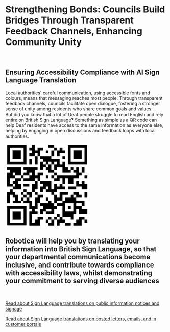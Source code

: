 
# Strengthening Bonds: Councils Build Bridges Through Transparent Feedback Channels, Enhancing Community Unity

![]()

## Ensuring Accessibility Compliance with AI Sign Language Translation

Local authorities' careful communication, using accessible fonts and colours, means that messaging reaches most people.  Through transparent feedback channels, councils facilitate open dialogue, fostering a stronger sense of unity among residents who share common goals and values.  
But did you know that a lot of Deaf people struggle to read English and rely entire on British Sign Language?
Something as simple as a QR code can help Deaf residents have access to the same information as everyone else, helping by engaging in open discussions and feedback loops with local authorities.

![QR Code](/posts/images/qr-contact.png)

## Robotica will help you by translating your information into British Sign Language, so that your departmental communications become inclusive, and contribute towards compliance with accessibility laws, whilst demonstrating your commitment to serving diverse audiences

<br/>

[Read about Sign Language translations on public information notices and signage](/solutions/gazette)

[Read about Sign Language translations on posted letters, emails, and in customer portals](/solutions/correspondent)
